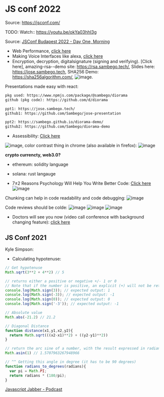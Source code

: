# JS conf 2022

Source: https://jsconf.com/

TODO: Watch:: https://youtu.be/okYa03hhI3g

Source: [JSConf Budapest 2022 - Day One, Morning](https://youtu.be/z4JnSGupxUs)

- Web Performance, [click here](conf-web-performance.md)
- Making Voice Interfaces like alexa, [click here](https://youtu.be/z4JnSGupxUs?t=7774)
- Encryption, decryption, digitalsignature (signing and verifying). [Click here], amazing-rsa--demo site: https://rsa.sambego.tech/, Slides here: https://jose.sambego.tech, SHA256 Demo: https://sha256algorithm.com/, ![image](https://user-images.githubusercontent.com/31458531/173990306-d3fda291-4221-48d8-b4b8-ccfeeabfb854.png).

Presentations made easy with react: 

```txt
pkg used: https://www.npmjs.com/package/@sambego/diorama
github (pkg code): https://github.com/d/diorama

ppt1: https://jose.sambego.tech/
github1: https://github.com/Sambego/jose-presentation

ppt2: https://sambego.github.io/diorama-demo/
github2: https://github.com/Sambego/diorama-demo
```
- Assessibility: [Click here](https://youtu.be/z4JnSGupxUs?t=13691)

![image](https://user-images.githubusercontent.com/31458531/173996672-21622eb5-b5d6-4796-9fbe-05fd6551237b.png), color contrast thing in chrome (also available in firefox): ![image](https://user-images.githubusercontent.com/31458531/174000230-0d547409-ce7d-4b16-b727-0a50412d626c.png)



**crypto currencty, web3.0?**

- ethereum: solidity language
- solana: rust langauge

 - 7±2 Reasons Psychology Will Help You Write Better Code: [Click here](https://www.youtube.com/watch?v=z4JnSGupxUs&t=16559s) ![image](https://user-images.githubusercontent.com/31458531/174287089-c2ff8b19-a122-4396-83a5-39428e9d5c45.png)

Chunking can help in code readability and code debugging: ![image](https://user-images.githubusercontent.com/31458531/174288314-f0b7f507-3b0d-4cc9-8d7a-cc00e887fa68.png)

Code reviews should be colde: ![image](https://user-images.githubusercontent.com/31458531/174290041-965d591b-096f-4e7f-8bef-80766b4fd36f.png)
![image](https://user-images.githubusercontent.com/31458531/174290103-5f37ee84-6165-4ca9-8e27-fe9e99fc1ae3.png)
![image](https://user-images.githubusercontent.com/31458531/174290446-8250f18a-00f6-4fa3-b765-a8b1a5346211.png)

- Doctors will see you now (video call conference with background changing feature): [click here](https://www.youtube.com/watch?v=z4JnSGupxUs&t=18340s)



## JS Conf 2021

Kyle Simpson:
- Calculating hypotenuse:

```js
// Get hypotenuse
Math.sqrt(3**2 + 4**2) // 5

// returns either a positive or negative +/- 1 or 0
// Note that if the number is positive, an explicit (+) will not be returned.
console.log(Math.sign(3)); // expected output: 1
console.log(Math.sign(-3)); // expected output: -1
console.log(Math.sign(0)); // expected output: 0
console.log(Math.sign('-3')); // expected output: -1

// Absolute value
Math.abs(-21.2) // 21.2

// Diagonal Distance
function distance(x1,y1,x2,y2){
  return Math.sqrt(((x2-x1)**2) + ((y2-y1)**2))
}
```

```js
// return the arc sine of a number, with the result expressed in radians
Math.asin(1) // 1.5707963267948966

// ^^ Getting this angle in degree (it has to be 90 degrees)
function radians_to_degrees(radians){
  var pi = Math.PI;
  return radians * (180/pi);
}
```

[Javascript Jabber - Podcast](https://javascriptjabber.com/)


